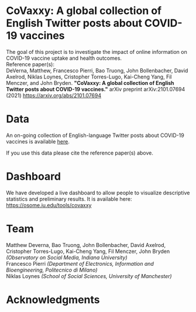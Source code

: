 # CoVaxxy: A global collection of English Twitter posts about COVID-19 vaccines #

The goal of this project is to investigate the impact of online information on COVID-19 vaccine uptake and health outcomes. <br>
Reference paper(s): <br>
DeVerna, Matthew, Francesco Pierri, Bao Truong, John Bollenbacher, David Axelrod, Niklas Loynes, Cristopher Torres-Lugo, Kai-Cheng Yang, Fil Menczer, and John Bryden. **"CoVaxxy: A global collection of English Twitter posts about COVID-19 vaccines."** arXiv preprint arXiv:2101.07694 (2021) https://arxiv.org/abs/2101.07694

# Data
An on-going collection of English-language Twitter posts about COVID-19 vaccines is available [here](https://zenodo.org/record/4530212).

If you use this data please cite the reference paper(s) above.

# Dashboard
We have developed a live dashboard to allow people to visualize descriptive statistics and preliminary results. It is available here: https://osome.iu.edu/tools/covaxxy

# Team
Matthew Deverna, Bao Truong, John Bollenbacher, David Axelrod, Cristopher Torres-Lugo, Kai-Cheng Yang, Fil Menczer, John Bryden *(Observatory on Social Media, Indiana University)* <br>
Francesco Pierri *(Department of Electronics, Information and Bioengineering, Politecnico di Milano)* <br>
Niklas Loynes *(School of Social Sciences, University of Manchester)*

# Acknowledgments
